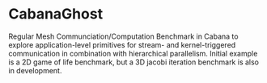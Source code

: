# CabanaGhost
Regular Mesh Communciation/Computation Benchmark in Cabana to explore application-level primitives for stream- and kernel-triggered communication in combination with hierarchical parallelism. Initial example is a 2D game of life benchmark, but a 3D jacobi iteration benchmark is also in development.
